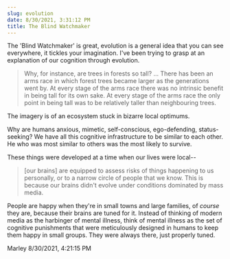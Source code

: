 ```yaml
---
slug: evolution
date: 8/30/2021, 3:31:12 PM
title: The Blind Watchmaker
---
```


The 'Blind Watchmaker' is great, evolution is a general idea that you can see everywhere, it tickles your imagination. I've been trying to grasp at an explanation of our cognition through evolution.

> Why, for instance, are trees in forests so tall? ... There has been an arms race in which forest trees became larger as the generations went by. At every stage of the arms race there was no intrinsic benefit in being tall for its own sake. At every stage of the arms race the only point in being tall was to be relatively taller than neighbouring trees.

The imagery is of an ecosystem stuck in bizarre local optimums.

Why are humans anxious, mimetic, self-conscious, ego-defending, status-seeking? We have all this cognitive infrastructure to be similar to each other. He who was most similar to others was the most likely to survive.

These things were developed at a time when our lives were local--

> [our brains] are equipped to assess risks of things happening to us personally, or to a narrow circle of people that we know. This is because our brains didn't evolve under conditions dominated by mass media.

People are happy when they're in small towns and large families, of _course_ they are, because their brains are tuned for it. Instead of thinking of modern media as the harbinger of mental illness, think of mental illness as the set of cognitive punishments that were meticulously designed in humans to keep them happy in small groups. They were always there, just properly tuned.

Marley
8/30/2021, 4:21:15 PM
